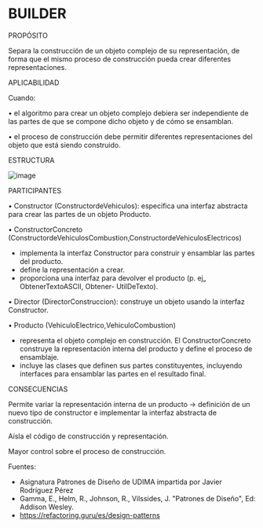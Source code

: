<h1>BUILDER</h1>

PROPÓSITO

Separa la construcción de un objeto complejo de su representación, de forma que el mismo proceso de construcción pueda crear diferentes representaciones.


APLICABILIDAD

Cuando:

• el algoritmo para crear un objeto complejo debiera ser independiente de las partes de que se compone dicho objeto y de cómo se ensamblan.

• el proceso de construcción debe permitir diferentes representaciones del objeto que está siendo construido.

ESTRUCTURA


![image](https://user-images.githubusercontent.com/52029674/198869788-2267acce-529d-44df-aea1-671acb99859d.png)



PARTICIPANTES

• Constructor (ConstructordeVehiculos): especifica una interfaz abstracta para crear las partes de un objeto Producto.

• ConstructorConcreto (ConstructordeVehiculosCombustion,ConstructordeVehiculosElectricos)

- implementa la interfaz Constructor para construir y ensamblar las partes del producto.
- define la representación a crear.
- proporciona una interfaz para devolver el producto (p. ej„ ObtenerTextoASCII, Obtener- UtilDeTexto).

• Director (DirectorConstruccion): construye un objeto usando la interfaz Constructor. 

• Producto (VehiculoElectrico,VehiculoCombustion)

- representa el objeto complejo en construcción. El ConstructorConcreto construye la representación interna del producto y define el proceso de ensamblaje.
- incluye las clases que definen sus partes constituyentes, incluyendo interfaces para ensamblar las partes en el resultado final.

CONSECUENCIAS

Permite variar la representación interna de un producto → definición de un nuevo
tipo de constructor e implementar la interfaz abstracta de construcción.

Aísla el código de construcción y representación.

Mayor control sobre el proceso de construcción.

Fuentes:
-   Asignatura Patrones de Diseño de UDIMA impartida por Javier Rodríguez Pérez
-   Gamma, E., Helm, R., Johnson, R., Vilssides, J. "Patrones de Diseño", Ed: Addison Wesley.
-   https://refactoring.guru/es/design-patterns
